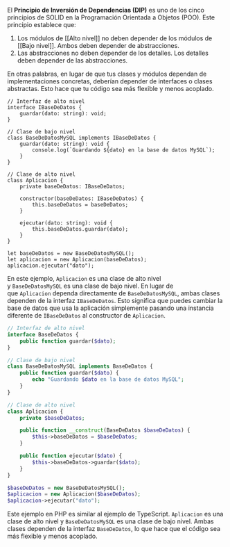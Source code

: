 El **Principio de Inversión de Dependencias (DIP)** es uno de los cinco principios de SOLID en la Programación Orientada a Objetos (POO). Este principio establece que:

1. Los módulos de [[Alto nivel]] no deben depender de los módulos de [[Bajo nivel]]. Ambos deben depender de abstracciones.
2. Las abstracciones no deben depender de los detalles. Los detalles deben depender de las abstracciones.

En otras palabras, en lugar de que tus clases y módulos dependan de implementaciones concretas, deberían depender de interfaces o clases abstractas. Esto hace que tu código sea más flexible y menos acoplado.

```JS
// Interfaz de alto nivel
interface IBaseDeDatos {
    guardar(dato: string): void;
}

// Clase de bajo nivel
class BaseDeDatosMySQL implements IBaseDeDatos {
    guardar(dato: string): void {
        console.log(`Guardando ${dato} en la base de datos MySQL`);
    }
}

// Clase de alto nivel
class Aplicacion {
    private baseDeDatos: IBaseDeDatos;

    constructor(baseDeDatos: IBaseDeDatos) {
        this.baseDeDatos = baseDeDatos;
    }

    ejecutar(dato: string): void {
        this.baseDeDatos.guardar(dato);
    }
}

let baseDeDatos = new BaseDeDatosMySQL();
let aplicacion = new Aplicacion(baseDeDatos);
aplicacion.ejecutar("dato");

```
En este ejemplo, `Aplicacion` es una clase de alto nivel y `BaseDeDatosMySQL` es una clase de bajo nivel. En lugar de que `Aplicacion` dependa directamente de `BaseDeDatosMySQL`, ambas clases dependen de la interfaz `IBaseDeDatos`. Esto significa que puedes cambiar la base de datos que usa la aplicación simplemente pasando una instancia diferente de `IBaseDeDatos` al constructor de `Aplicacion`.

```PHP
// Interfaz de alto nivel
interface BaseDeDatos {
    public function guardar($dato);
}

// Clase de bajo nivel
class BaseDeDatosMySQL implements BaseDeDatos {
    public function guardar($dato) {
        echo "Guardando $dato en la base de datos MySQL";
    }
}

// Clase de alto nivel
class Aplicacion {
    private $baseDeDatos;

    public function __construct(BaseDeDatos $baseDeDatos) {
        $this->baseDeDatos = $baseDeDatos;
    }

    public function ejecutar($dato) {
        $this->baseDeDatos->guardar($dato);
    }
}

$baseDeDatos = new BaseDeDatosMySQL();
$aplicacion = new Aplicacion($baseDeDatos);
$aplicacion->ejecutar("dato");

```
Este ejemplo en PHP es similar al ejemplo de TypeScript. `Aplicacion` es una clase de alto nivel y `BaseDeDatosMySQL` es una clase de bajo nivel. Ambas clases dependen de la interfaz `BaseDeDatos`, lo que hace que el código sea más flexible y menos acoplado.